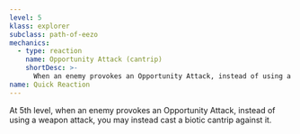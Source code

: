 ```yaml
---
level: 5
klass: explorer
subclass: path-of-eezo
mechanics:
  - type: reaction
    name: Opportunity Attack (cantrip)
    shortDesc: >-
      When an enemy provokes an Opportunity Attack, instead of using a weapon attack, you may instead cast a biotic cantrip against it.
name: Quick Reaction
---
```

At 5th level, when an enemy provokes an Opportunity Attack, instead of using a weapon attack, you may instead cast a biotic cantrip against it.
